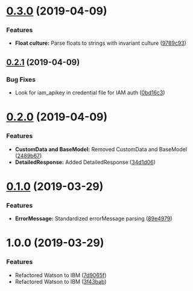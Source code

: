 # [0.3.0](https://github.com/IBM/dotnet-sdk-core/compare/v0.2.1...v0.3.0) (2019-04-09)


### Features

* **Float culture:** Parse floats to strings with invariant culture ([9789c93](https://github.com/IBM/dotnet-sdk-core/commit/9789c93))

## [0.2.1](https://github.com/IBM/dotnet-sdk-core/compare/v0.2.0...v0.2.1) (2019-04-09)


### Bug Fixes

* Look for iam_apikey in credential file for IAM auth ([0bd16c3](https://github.com/IBM/dotnet-sdk-core/commit/0bd16c3))

# [0.2.0](https://github.com/IBM/dotnet-sdk-core/compare/v0.1.0...v0.2.0) (2019-04-09)


### Features

* **CustomData and BaseModel:** Removed CustomData and BaseModel ([2489b67](https://github.com/IBM/dotnet-sdk-core/commit/2489b67))
* **DetailedResponse:** Added DetailedResponse ([34d1d06](https://github.com/IBM/dotnet-sdk-core/commit/34d1d06))

# [0.1.0](https://github.com/IBM/dotnet-sdk-core/compare/v0.0.1...v0.1.0) (2019-03-29)


### Features

* **ErrorMessage:** Standardized errorMessage parsing ([89e4979](https://github.com/IBM/dotnet-sdk-core/commit/89e4979))

# 1.0.0 (2019-03-29)


### Features

* Refactored Watson to IBM ([7d9065f](https://github.com/IBM/dotnet-sdk-core/commit/7d9065f))
* Refactored Watson to IBM ([3f43bab](https://github.com/IBM/dotnet-sdk-core/commit/3f43bab))
